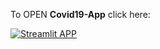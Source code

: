 To OPEN **Covid19-App** click here:

[![Streamlit APP](https://static.streamlit.io/badges/streamlit_badge_black_white.svg)](https://covid19-app.streamlit.app/)
